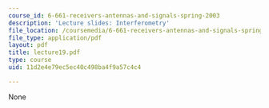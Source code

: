```yaml
---
course_id: 6-661-receivers-antennas-and-signals-spring-2003
description: 'Lecture slides: Interferometry'
file_location: /coursemedia/6-661-receivers-antennas-and-signals-spring-2003/11d2e4e79ec5ec40c498ba4f9a57c4c4_lecture19.pdf
file_type: application/pdf
layout: pdf
title: lecture19.pdf
type: course
uid: 11d2e4e79ec5ec40c498ba4f9a57c4c4

---
```

None